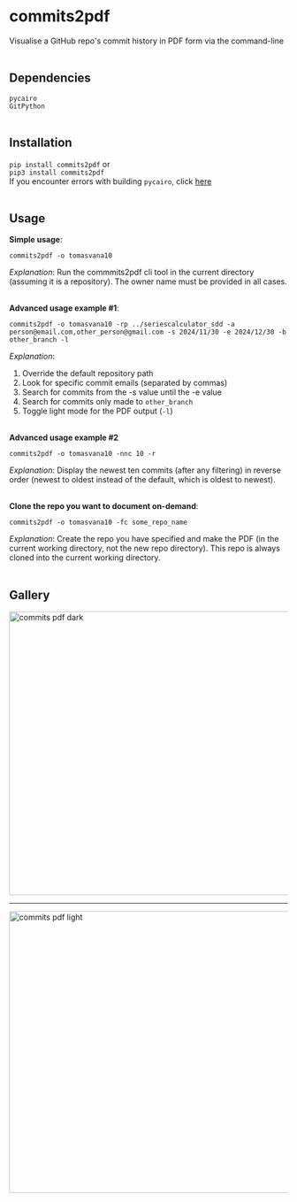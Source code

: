 # commits2pdf
Visualise a GitHub repo's commit history in PDF form via the command-line
<br><br>
## Dependencies
`pycairo`<br>
`GitPython`
<br><br>
## Installation
`pip install commits2pdf` or<br>
`pip3 install commits2pdf`<br>
If you encounter errors with building `pycairo`, click [here](https://stackoverflow.com/a/76175684/23245953)
<br><br>
## Usage
**Simple usage**:
```
commits2pdf -o tomasvana10
```
_Explanation_: Run the commmits2pdf cli tool in the current directory (assuming it is a repository). The owner name must be provided in all cases.

<br>**Advanced usage example #1**:
```
commits2pdf -o tomasvana10 -rp ../seriescalculator_sdd -a person@email.com,other_person@gmail.com -s 2024/11/30 -e 2024/12/30 -b other_branch -l
```
_Explanation_: 
1. Override the default repository path
2. Look for specific commit emails (separated by commas)
3. Search for commits from the -s value until the -e value
4. Search for commits only made to `other_branch`
5. Toggle light mode for the PDF output (`-l`)

<br>**Advanced usage example #2**
```
commits2pdf -o tomasvana10 -nnc 10 -r
```
_Explanation_: Display the newest ten commits (after any filtering) in reverse order (newest to oldest instead of the default, which is oldest to newest).

<br>**Clone the repo you want to document on-demand**:
```
commits2pdf -o tomasvana10 -fc some_repo_name
```
_Explanation_: Create the repo you have specified and make the PDF (in the current working directory, not the new repo directory). This repo is always cloned into the current working directory.
<br><br>
## Gallery
<img width="513" alt="commits pdf dark" src="https://github.com/tomasvana10/commits2pdf/assets/124552709/40d88bfc-c727-425a-9b7e-74da89c52220"> 
<hr>
<img width="509" alt="commits pdf light" src="https://github.com/tomasvana10/commits2pdf/assets/124552709/1ec90e60-53fa-41b1-a816-8e420ecb3c9a">
